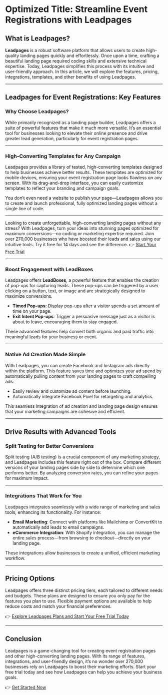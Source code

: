 # Optimized Title: Streamline Event Registrations with Leadpages

## What is Leadpages?

**Leadpages** is a robust software platform that allows users to create high-quality landing pages quickly and effortlessly. Once upon a time, crafting a beautiful landing page required coding skills and extensive technical expertise. Today, Leadpages simplifies this process with its intuitive and user-friendly approach. In this article, we will explore the features, pricing, integrations, templates, and other benefits of using Leadpages.

---

## Leadpages for Event Registrations: Key Features

### Why Choose Leadpages?

While primarily recognized as a landing page builder, Leadpages offers a suite of powerful features that make it much more versatile. It’s an essential tool for businesses looking to elevate their online presence and drive greater lead generation, particularly for event registration pages.

---

### High-Converting Templates for Any Campaign

Leadpages provides a library of tested, high-converting templates designed to help businesses achieve better results. These templates are optimized for mobile devices, ensuring your event registration page looks flawless on any screen. With its drag-and-drop interface, you can easily customize templates to reflect your branding and campaign goals.

You don’t even need a website to publish your page—Leadpages allows you to create and launch professional, fully optimized landing pages without a single line of code.

---

Looking to create unforgettable, high-converting landing pages without any stress? With Leadpages, turn your ideas into stunning pages optimized for maximum conversions—no coding or marketing expertise required. Join over 270,000 businesses who have boosted their leads and sales using our intuitive tools. Try it free for 14 days and see the difference. 👉 [Start Your Free Trial](https://bit.ly/LEadPages)

---

### Boost Engagement with LeadBoxes

Leadpages offers **LeadBoxes**, a powerful feature that enables the creation of pop-ups for capturing leads. These pop-ups can be triggered by a user clicking on a button, text, or image and are strategically designed to maximize conversions. 

- **Timed Pop-ups**: Display pop-ups after a visitor spends a set amount of time on your page.
- **Exit Intent Pop-ups**: Trigger a persuasive message just as a visitor is about to leave, encouraging them to stay engaged.

These advanced features help convert both organic and paid traffic into meaningful leads for your business or event.

---

### Native Ad Creation Made Simple

With Leadpages, you can create Facebook and Instagram ads directly within the platform. This feature saves time and optimizes your ad spend by automatically pulling content from your landing pages to craft compelling ads. 

- Easily review and customize ad content before launching.
- Automatically integrate Facebook Pixel for retargeting and analytics.

This seamless integration of ad creation and landing page design ensures that your marketing campaigns are cohesive and efficient.

---

## Drive Results with Advanced Tools

### Split Testing for Better Conversions

Split testing (A/B testing) is a crucial component of any marketing strategy, and Leadpages includes this feature right out of the box. Compare different versions of your landing pages side by side to determine which one performs better. By analyzing conversion rates, you can refine your pages for maximum impact.

---

### Integrations That Work for You

Leadpages integrates seamlessly with a wide range of marketing and sales tools, enhancing its functionality. For instance:

- **Email Marketing**: Connect with platforms like Mailchimp or ConvertKit to automatically add leads to email campaigns.
- **eCommerce Integration**: With Shopify integration, you can manage the entire sales process—from browsing to checkout—directly on your landing page.

These integrations allow businesses to create a unified, efficient marketing workflow.

---

## Pricing Options

Leadpages offers three distinct pricing tiers, each tailored to different needs and budgets. These plans are designed to ensure you only pay for the features you plan to use. Flexible payment options are available to help reduce costs and match your financial preferences.

👉 [Explore Leadpages Plans and Start Your Free Trial Today](https://bit.ly/LEadPages)

---

## Conclusion

Leadpages is a game-changing tool for creating event registration pages and other high-converting landing pages. With its range of features, integrations, and user-friendly design, it’s no wonder over 270,000 businesses rely on Leadpages to boost their marketing efforts. Start your free trial today and see how Leadpages can help you achieve your business goals.

👉 [Get Started Now](https://bit.ly/LEadPages)
